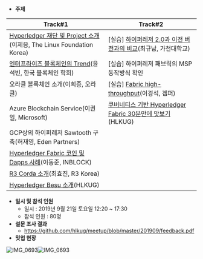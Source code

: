 - **주제**

| Track#1                                                      | Track#2                                                      |
| ------------------------------------------------------------ | ------------------------------------------------------------ |
| [Hyperledger 재단 및 Project 소개](https://www.slideshare.net/secret/QvuBEUtHfAXPp)(이제응, The Linux Foundation Korea) | [실습] [하이퍼레저 2.0과 이전 버전과의 비교](https://github.com/robertchoi/Hyperledger20/tree/master/190921_마포세미나)(최규남, 가천대학교) |
| [엔터프라이즈 블록체인의 Trend](https://www.slideshare.net/secret/A1rK6qAsC2wwAh)(윤석빈, 한국 블록체인 학회) | [실습] 하이퍼레저 패브릭의 MSP 동작방식 확인                 |
| 오라클 블록체인 소개(이희종, 오라클)                         | [실습] [Fabric high-throughput](https://www.slideshare.net/mobile/kyungseoklee2/fabric-highthroughtput/kyungseoklee2/fabric-highthroughtput)(이경석, 겜퍼) |
| Azure Blockchain Service(이권일, Microsoft)                  | [쿠버네티스 기반 Hyperledger Fabric 30분만에 맛보기](https://github.com/hlkug/meetup/tree/master/201904)(HLKUG) |
| GCP상의 하이퍼레저 Sawtooth 구축(허재영, Eden Partners)      |                                                              |
| [Hyperledger Fabric 코인 및 Dapps 사례](https://www.slideshare.net/secret/9ITJPBJ8AH7z9w)(이동준, INBLOCK) |                                                              |
| [R3 Corda 소개](https://www.slideshare.net/secret/thvyj0r0fY2PKq)(최효진, R3 Korea) |                                                              |
| [Hyperledger Besu 소개](https://www.slideshare.net/secret/jIKJfk1vzk3O6P)(HLKUG) |                                                              |



- **일시 및 참석 인원**
  - 일시 : 2019년 9월 21일 토요일 12:20 ~ 17:30
  - 참석 인원 : 80명
- **설문 조사 결과**
  - https://github.com/hlkug/meetup/blob/master/201909/feedback.pdf
- **밋업 현장**

![IMG_0693](https://raw.githubusercontent.com/hlkug/meetup/master/201909/images/meetup1.jpeg)![IMG_0693](https://raw.githubusercontent.com/hlkug/meetup/master/201909/images/meetup2.jpeg)

